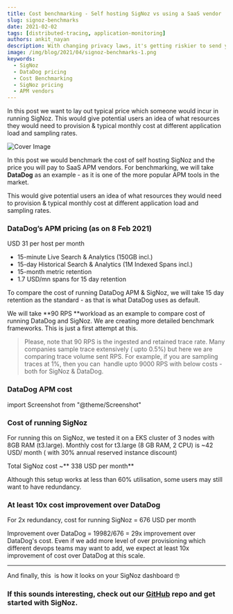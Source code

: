 ```yaml
---
title: Cost benchmarking - Self hosting SigNoz vs using a SaaS vendor
slug: signoz-benchmarks
date: 2021-02-02
tags: [distributed-tracing, application-monitoring]
authors: ankit_nayan
description: With changing privacy laws, it's getting riskier to send your data to third party SaaS vendors. In the observability domain, traces and logs are something which you don't want to send outside. Let's find out why self-hosted software solutions are replacing SaaS providers now.
image: /img/blog/2021/04/signoz-benchmarks-1.png
keywords:
  - SigNoz
  - DataDog pricing
  - Cost Benchmarking
  - SigNoz pricing
  - APM vendors
---
```


In this post we want to lay out typical price which someone would incur in running SigNoz. This would give potential users an idea of what resources they would need to provision & typical monthly cost at different application load and sampling rates.

<!--truncate-->

![Cover Image](/img/blog/2021/04/signoz-benchmarks-1.png)

In this post we would benchmark the cost of self hosting SigNoz and the price you will pay to SaaS APM vendors. For benchmarking, we will take **DataDog** as an example - as it is one of the more popular APM tools in the market.

This would give potential users an idea of what resources they would need to provision & typical monthly cost at different application load and sampling rates.

### DataDog’s APM pricing (as on 8 Feb 2021)

USD 31 per host per month

- 15-minute Live Search & Analytics (150GB incl.)
- 15-day Historical Search & Analytics (1M Indexed Spans incl.)
- 15-month metric retention
- 1.7 USD/mn spans for 15 day retention

To compare the cost of running DataDog APM & SigNoz, we will take 15 day retention as the standard - as that is what DataDog uses as default.

We will take **90 RPS **workload as an example to compare cost of running DataDog and SigNoz. We are creating more detailed benchmark frameworks. This is just a first attempt at this.

> Please, note that 90 RPS is the ingested and retained trace rate. Many companies sample trace extensively ( upto 0.5%) but here we are comparing trace volume sent RPS. For example, if you are sampling traces at 1%, then you can  handle upto 9000 RPS with below costs - both for SigNoz & DataDog.

### DataDog APM cost

import Screenshot from "@theme/Screenshot"

<Screenshot
  alt="DataDog APM cost"
  height={500}
  src="/img/blog/2021/02/datadog-cost-90rps.webp"
  title="DataDog costs for 90 RPS at 50 spans/ request
5832 mn spans with each span around 0.3 KB = 1.75 TB  @ 0.08 USD/GB-month = 140 USD/month"
  width={700}
/>

### Cost of running SigNoz

For running this on SigNoz, we tested it on a EKS cluster of 3 nodes with 8GB RAM (t3.large). Monthly cost for t3.large (8 GB RAM, 2 CPU) is ~42 USD/ month ( with 30% annual reserved instance discount)

<Screenshot
  alt="SigNoz cost"
  height={500}
  src="/img/blog/2021/02/signoz-cost-90rps-1.webp"
  title="SigNoz cost for 90 RPS at 50 spans/request
Disc cost for 15 day retention at 0.08 USD/GB-month"
  width={700}
/>

Total SigNoz cost ~** 338 USD per month**

Although this setup works at less than 60% utilisation, some users may still want to have redundancy.

### At least 10x cost improvement over DataDog

For 2x redundancy, cost for running SigNoz = 676 USD per month

Improvement over DataDog = 19982/676 = 29x improvement over DataDog's cost. Even if we add more level of over provisioning which different devops teams may want to add, we expect at least 10x improvement of cost over DataDog at this scale.

---

And finally, this  is how it looks on your SigNoz dashboard 🤓

<Screenshot
  alt="SigNoz UI"
  height={500}
  src="/img/blog/common/signoz_charts_application_metrics.webp"
  title="SigNoz UI showing application metrics like latency, error rates and request rates"
  width={700}
/>

### If this sounds interesting, check out our [GitHub](https://github.com/SigNoz/signoz) repo and get started with SigNoz.

